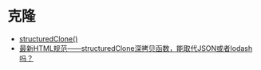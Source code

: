 # 克隆

- [structuredClone()](https://developer.mozilla.org/zh-CN/docs/web/api/structuredClone)
- [最新HTML规范——structuredClone深拷贝函数，能取代JSON或者lodash吗？](https://juejin.cn/post/7044934738431180830)
